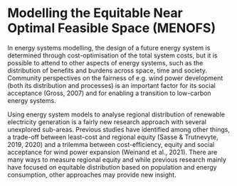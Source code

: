 # Modelling the Equitable Near Optimal Feasible Space (MENOFS)

In energy systems modelling, the design of a future energy system is determined through cost-optimisation of the total system costs, but it is possible to attend to other aspects of energy systems, such as the distribution of benefits and burdens across space, time and society. Community perspectives on the fairness of e.g. wind power development (both its distribution and processes) is an important factor for its social acceptance (Gross, 2007) and for enabling a transition to low-carbon energy systems.

Using energy system models to analyse regional distribution of renewable electricity generation is a fairly new research approach with several unexplored sub-areas. Previous studies have identified among other things, a trade-off between least-cost and regional equity (Sasse & Trutnevyte, 2019, 2020) and a trilemma between cost-efficiency, equity and social acceptance for wind power expansion (Weinand et al., 2021). There are many ways to measure regional equity and while previous research mainly have focused on equitable distribution based on population and energy consumption, other approaches may provide new insight.

